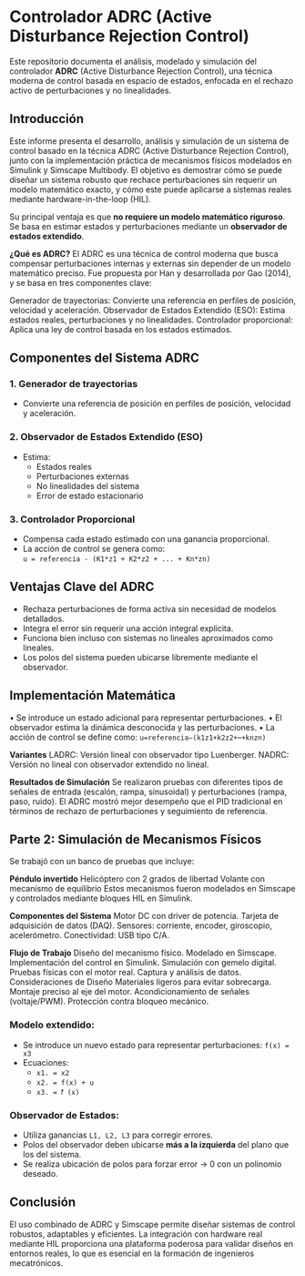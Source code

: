 # Controlador ADRC (Active Disturbance Rejection Control)

Este repositorio documenta el análisis, modelado y simulación del controlador **ADRC** (Active Disturbance Rejection Control), una técnica moderna de control basada en espacio de estados, enfocada en el rechazo activo de perturbaciones y no linealidades.

## Introducción

Este informe presenta el desarrollo, análisis y simulación de un sistema de control basado en la técnica ADRC (Active Disturbance Rejection Control), junto con la implementación práctica de mecanismos físicos modelados en Simulink y Simscape Multibody. El objetivo es demostrar cómo se puede diseñar un sistema robusto que rechace perturbaciones sin requerir un modelo matemático exacto, y cómo este puede aplicarse a sistemas reales mediante hardware-in-the-loop (HIL).

Su principal ventaja es que **no requiere un modelo matemático riguroso**. Se basa en estimar estados y perturbaciones mediante un **observador de estados extendido**.

**¿Qué es ADRC?**
El ADRC es una técnica de control moderna que busca compensar perturbaciones internas y externas sin depender de un modelo matemático preciso. Fue propuesta por Han y desarrollada por Gao (2014), y se basa en tres componentes clave:

Generador de trayectorias: Convierte una referencia en perfiles de posición, velocidad y aceleración.
Observador de Estados Extendido (ESO): Estima estados reales, perturbaciones y no linealidades.
Controlador proporcional: Aplica una ley de control basada en los estados estimados.

## Componentes del Sistema ADRC

### 1. Generador de trayectorias
- Convierte una referencia de posición en perfiles de posición, velocidad y aceleración.

### 2. Observador de Estados Extendido (ESO)
- Estima:
  - Estados reales
  - Perturbaciones externas
  - No linealidades del sistema
  - Error de estado estacionario

### 3. Controlador Proporcional
- Compensa cada estado estimado con una ganancia proporcional.
- La acción de control se genera como:  
  `u = referencia - (K1*z1 + K2*z2 + ... + Kn*zn)`

##  Ventajas Clave del ADRC

- Rechaza perturbaciones de forma activa sin necesidad de modelos detallados.
- Integra el error sin requerir una acción integral explícita.
- Funciona bien incluso con sistemas no lineales aproximados como lineales.
- Los polos del sistema pueden ubicarse libremente mediante el observador.

## Implementación Matemática
•	Se introduce un estado adicional para representar perturbaciones.
•	El observador estima la dinámica desconocida y las perturbaciones.
•	La acción de control se define como:
`u=referencia−(k1z1+k2z2+⋯+knzn)`

**Variantes**
LADRC: Versión lineal con observador tipo Luenberger.
NADRC: Versión no lineal con observador extendido no lineal.

**Resultados de Simulación**
Se realizaron pruebas con diferentes tipos de señales de entrada (escalón, rampa, sinusoidal) y perturbaciones (rampa, paso, ruido). El ADRC mostró mejor desempeño que el PID tradicional en términos de rechazo de perturbaciones y seguimiento de referencia.

## Parte 2: Simulación de Mecanismos Físicos

Se trabajó con un banco de pruebas que incluye:

**Péndulo invertido**
Helicóptero con 2 grados de libertad
Volante con mecanismo de equilibrio
Estos mecanismos fueron modelados en Simscape y controlados mediante bloques HIL en Simulink.

**Componentes del Sistema**
Motor DC con driver de potencia.
Tarjeta de adquisición de datos (DAQ).
Sensores: corriente, encoder, giroscopio, acelerómetro.
Conectividad: USB tipo C/A.

**Flujo de Trabajo**
Diseño del mecanismo físico.
Modelado en Simscape.
Implementación del control en Simulink.
Simulación con gemelo digital.
Pruebas físicas con el motor real.
Captura y análisis de datos.
Consideraciones de Diseño
Materiales ligeros para evitar sobrecarga.
Montaje preciso al eje del motor.
Acondicionamiento de señales (voltaje/PWM).
Protección contra bloqueo mecánico.

### Modelo extendido:

- Se introduce un nuevo estado para representar perturbaciones: `f(x) = x3`
- Ecuaciones:
  - `x1. = x2`
  - `x2. = f(x) + u`
  - `x3. = 𝑓̂ (x)`

### Observador de Estados:

- Utiliza ganancias `L1, L2, L3` para corregir errores.
- Polos del observador deben ubicarse **más a la izquierda** del plano que los del sistema.
- Se realiza ubicación de polos para forzar error → 0 con un polinomio deseado.


## Conclusión
El uso combinado de ADRC y Simscape permite diseñar sistemas de control robustos, adaptables y eficientes. La integración con hardware real mediante HIL proporciona una plataforma poderosa para validar diseños en entornos reales, lo que es esencial en la formación de ingenieros mecatrónicos.
